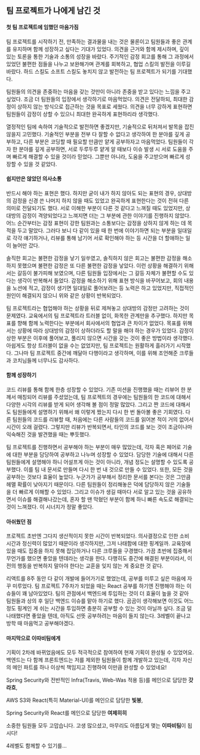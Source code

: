 ## 팀 프로젝트가 나에게 남긴 것

#### 첫 팀 프로젝트에 임했던 마음가짐

 팀 프로젝트를 시작하기 전, 만족하는 결과물을 내는 것은 물론이고 팀원들과 좋은 관계를 유지하며 함께 성장하고 싶다는 기대가 있었다. 의견을 근거와 함께 제시하며, 깊이 있는 토론을 통한 기술과 소통의 성장을 바랐다. 주기적인 감정 회고를 통해 그 과정에서 있었던 불편한 점들을 나누고 보완해가며 관계를 회복하고, 협업 스킬의 발전을 이루길 바랐다. 하드 스킬도 소프트 스킬도 놓치지 않고 발전하는 팀 프로젝트가 되기를 기대했다.

 팀원들의 의견을 존중하는 마음을 갖는 것만이 아니라 존중을 받고 있다는 느낌을 주고 싶었다. 조금 더 팀원들의 입장에서 생각하기로 마음먹었다. 의견은 전달하되, 최대한 감정이 상하지 않는 방식으로 접근하는 것을 목표로 세웠다. 의견을 너무 강하게 표현하면 팀원들이 감정이 상할 수 있으니 최대한 완곡하게 표현하리라 생각했다.

 열정적인 팀에 속하여 기술적으로 발전하면 좋겠지만, 기술적으로 뒤처져서 발목을 잡진 않을지 고민했다. 기술적인 부분을 전부 다 잘할 수 없다고 생각하여 한 분야를 깊게 공부하고, 다른 부분은 코딩할 때 필요할 만큼만 얕게 공부하자고 마음먹었다. 팀원들이 각자 한 분야를 깊게 공부하면, 서로 두루두루 얕게 알 때보다 이슈 발생 시 서로 도움을 주며 빠르게 해결할 수 있을 것이라 믿었다. 그뿐만 아니라, 도움을 주고받으며 빠르게 성장할 수 있을 것 같았다.

#### 쉽지만은 않았던 의사소통

 반드시 해야 하는 표현은 했다. 하지만 굳이 내가 하지 않아도 되는 표현의 경우, 상대방의 감정을 신경 쓴 나머지 하지 않을 때도 있었고 완곡하게 표현한다는 것이 전혀 다른 의미로 전달되기도 했다. 서로 이해한 부분이 다른 것 같다고 느껴질 때도 있었지만, 상대방의 감정이 격양되었다고 느껴지면 더는 그 부분에 관한 이야기를 진행하지 않았다. 어느 순간부터는 감정 표현이 강한 팀원과는 소통보다는 감정을 상하지 않게 하는 데 목적을 두고 말았다. 그러다 보니 다 같이 있을 때 한 번에 이야기하면 되는 부분을 일대일로 각각 얘기하거나, 리뷰를 통해 남기어 서로 확인해야 하는 등 시간을 더 할애하는 일이 늘어만 갔다.

 솔직한 회고는 불편한 감정을 낳기 일쑤였고, 솔직하지 않은 회고는 불편한 감정을 해소하지 못했으며 불편한 감정은 또 다른 불편한 감정을 낳았다. 이런 상황을 해결하기 위해서는 갈등이 불가피해 보였으며, 다른 팀원들 입장에서는 그 갈등 자체가 불편할 수도 있다는 생각이 반복해서 들었다. 감정을 해소하기 위해 표현 방식을 바꾸어보고, 회의 내용을 노션에 적고, 감정이 생기면 일대일로 풀어보려는 등 노력은 하고 있었지만, 직접적인 원인이 해결되지 않으니 위와 같은 상황이 반복되었다.

 팀 프로젝트라는 협업해야 하는 상황을 뒤로 제쳐놓고 상대방의 감정만 고려하는 것이 문제였다. 교육에서의 팀 프로젝트라 트러블 없이, 화목한 관계만을 추구했다. 하지만 목표를 향해 함께 노력한다는 부분에서 회사에서의 협업과 큰 차이가 없었다. 목표를 위해서는 상황에 따라 상대방의 감정이 상하더라도 할 말을 해야 하는 경우가 있었다. 감정이 상한 부분은 이후에 풀어보고, 풀리지 않으면 시간을 갖는 것이 좋은 방법이라 생각했다. 아쉽게도 항상 트러블이 없을 수는 없었지만, 팀 프로젝트는 원활하게 흘러가기 시작했다. 그나마 팀 프로젝트 중간에 깨달아 다행이라고 생각하며, 이를 위해 조언해준 크루들과 코치님들께 너무나도 감사하다.

#### 함께 성장하기

 코드 리뷰를 통해 함께 한층 성장할 수 있었다. 기존 미션을 진행했을 때는 리뷰어 한 분께서 매칭되어 리뷰를 주셨었는데, 팀 프로젝트의 경우에는 팀원들의 한 코드에 대해서 다양한 시각의 리뷰를 받게 되어 생각해 볼 점이 정말 많았다. 그리고 짠 코드에 대해서도 팀원들에게 설명하기 위해서 왜 이렇게 짰는지 다시 한 번 돌아볼 좋은 기회였다. 다른 팀원들의 코드를 리뷰할 때, 처음에는 다른 사람들의 코드를 읽어본 적이 거의 없어서 시간이 오래 걸렸다. 그렇지만 리뷰가 반복되면서, 타인의 코드를 보는 것이 조금이나마 익숙해진 것을 발견했을 때는 뿌듯했다.

 팀 프로젝트를 진행하면서 공부해야 하는 부분이 매우 많았는데, 각자 혹은 페어로 기술에 대한 부분을 담당하여 공부하고 나누며 성장할 수 있었다. 담당한 기술에 대해서 다른 팀원들에게 설명해야 하니 어설프게 아는 것이 아니라, 개념 정도는 설명할 수 있도록 공부했다. 이를 팀 내 문서로 만들며 다시 한 번 내 것으로 만들 수 있었다. 또한, 모든 것을 공부하는 것보다 효율이 높았다. 누군가가 공부해서 정리한 문서를 본다는 것은 그만큼 헤맬 확률이 낮아지기 때문이다. 다른 팀원들이 정리해놓은 덕에 담당하지 않은 기술들을 더 빠르게 이해할 수 있었다. 그리고 이슈가 생길 때마다 서로 알고 있는 것을 공유하면서 이슈를 해결해나갔는데, 혼자 할 땐 막혔던 부분이 함께 하니 빠른 속도로 해결되는 것이 느껴졌다. 이 시너지가 정말 좋았다.


#### 아쉬웠던 점

 프로젝트 초반엔 그다지 생산적이지 못한 시간이 반복되었다. 의사결정으로 인한 소비 시간과 정신력이 많았기 때문이라 생각하지만, 그저 나태함에 대한 핑계일까. 교육장에 있을 때도 집중을 하지 못해 잡담하거나 다른 크루들을 구경했다. 가끔 초반에 집중해서 무언가를 했으면 좋았을 텐데라는 생각을 한다. 다행히도 중간에 해결된 부분이라서, 이전의 행동을 반복하지 말아야 한다는 교훈을 잊지 않는 게 중요한 것 같다.

 리액트를 8주 동안 다 같이 개발에 들어가기로 했었는데, 공부를 미루고 싶은 마음에 자꾸 미루었다. 팀 프로젝트 7주차가 되었을 때는 React 공부를 하기엔 진행해야 하는 이슈들이 꽤 남아있었다. 팀의 관점에서 백엔드에 투입하는 것이 더 효율이 높을 것 같아 팀원들과 상의 후 일단 백엔드 이슈를 맡아 하기로 했다. 곰곰이 생각해보면 이것도 어느 정도 핑계인 게 쉬는 시간을 투입하면 충분히 공부할 수 있는 것이 아닐까 싶다. 조금 덜 나태했다면 좋았을 텐데, 아직도 선뜻 공부하려는 마음이 들지 않는다. 3레벨이 끝나고 방학 때 마음먹고 공부해야겠다.

#### 마지막으로 이따비팀에게

 기획이 2차례 바뀌었음에도 모두 적극적으로 참여하여 현재 기획이 완성될 수 있었어요.
 백엔드는 다 함께 프론트엔드는 저를 제외한 팀원들이 함께 개발하고 있는데, 각자 자신의 메인 파트를 하나 이상씩 책임지고 진행하여 이만큼 완성할 수 있었네요!

 Spring Security와 전반적인 Infra(Travis, Web-Was 적용 등)를 메인으로 담당한 **갓라흐**,
 
 AWS S3와 React(특히 Material-UI)를 메인으로 담당한 **빛봉**,
 
 Spring Security와 React를 메인으로 담당한 **여제히히**

 소중한 팀원들 모두 고맙습니다. 고생 많으셨고, 마무리도 아름답게 맺는 **이따비팀**이 됩시다! 
 
 4레벨도 함께할 수 있기를…

